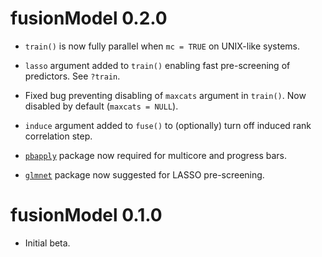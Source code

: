 # fusionModel 0.2.0

* `train()` is now fully parallel when `mc = TRUE` on UNIX-like systems.

* `lasso` argument added to `train()` enabling fast pre-screening of predictors. See `?train`.

* Fixed bug preventing disabling of `maxcats` argument in `train()`. Now disabled by default (`maxcats = NULL`).

* `induce` argument added to `fuse()` to (optionally) turn off induced rank correlation step.

* [`pbapply`](https://cran.r-project.org/web/packages/pbapply/index.html) package now required for multicore and progress bars.

* [`glmnet`](https://cran.r-project.org/web/packages/glmnet/index.html) package now suggested for LASSO pre-screening.

# fusionModel 0.1.0

* Initial beta.
